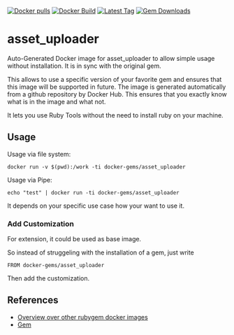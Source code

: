 [![Docker pulls](https://img.shields.io/docker/pulls/rubygem/asset_uploader.svg)](https://hub.docker.com/r/rubygem/asset_uploader/)
[![Docker Build](https://img.shields.io/docker/automated/rubygem/asset_uploader.svg)](https://hub.docker.com/r/rubygem/asset_uploader/)
[![Latest Tag](https://img.shields.io/github/tag/docker-rubygem/asset_uploader.svg)](https://hub.docker.com/r/rubygem/asset_uploader/)
[![Gem Downloads](https://img.shields.io/gem/dt/asset_uploader.svg)](https://rubygems.org/gems/asset_uploader/)
# asset_uploader

Auto-Generated Docker image for asset_uploader to allow simple usage without installation.
It is in sync with the original gem.

This allows to use a specific version of your favorite gem and ensures that this image will be supported in future.
The image is generated automatically from a github repository by Docker Hub.
This ensures that you exactly know what is in the image and what not.

It lets you use Ruby Tools without the need to install ruby on your machine.

## Usage

Usage via file system:

`docker run -v $(pwd):/work -ti docker-gems/asset_uploader`

Usage via Pipe:

`echo "test" | docker run -ti docker-gems/asset_uploader`

It depends on your specific use case how your want to use it.

### Add Customization

For extension, it could be used as base image.

So instead of struggeling with the installation of a gem, just write

`FROM docker-gems/asset_uploader`

Then add the customization.

## References

 - [Overview over other rubygem docker images](https://github.com/thinkbot/docker-rubygem)
 - [Gem](https://rubygems.org/gems/asset_uploader/)
